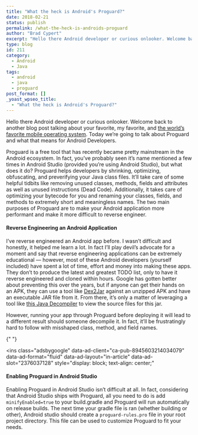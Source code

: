 ```yaml
---
title: "What the heck is Android's Proguard?"
date: 2018-02-21
status: publish
permalink: /what-the-heck-is-androids-proguard
author: "Brad Cypert"
excerpt: "Hello there Android developer or curious onlooker. Welcome back to another blog post talking about your favorite, my favorite, and the world's favorite mobile operating system. Today we're going to talk about Proguard and what that means for Android Developers."
type: blog
id: 211
category:
  - Android
  - Java
tags:
  - android
  - java
  - proguard
post_format: []
_yoast_wpseo_title:
  - "What the heck is Android's Proguard?"
---
```


Hello there Android developer or curious onlooker. Welcome back to another blog post talking about your favorite, my favorite, and [the world’s favorite mobile operating system](https://www.statista.com/statistics/266136/global-market-share-held-by-smartphone-operating-systems/). Today we’re going to talk about Proguard and what that means for Android Developers.

Proguard is a free tool that has recently became pretty mainstream in the Android ecosystem. In fact, you’ve probably seen it’s name mentioned a few times in Android Studio (provided you’re using Android Studio), but what does it do? Proguard helps developers by shrinking, optimizing, obfuscating, and preverifying your Java class files. It’ll take care of some helpful tidbits like removing unused classes, methods, fields and attributes as well as unused instructions (Dead Code). Additionally, it takes care of optimizing your bytecode for you and renaming your classes, fields, and methods to extremely short and meaningless names. The two main purposes of Proguard are to make your Android application more performant and make it more difficult to reverse engineer.

#### Reverse Engineering an Android Application

I’ve reverse engineered an Android app before. I wasn’t difficult and honestly, it helped me learn a lot. In fact I’ll play devil’s advocate for a moment and say that reverse engineering applications can be extremely educational — however, most of these Android developers (yourself included) have spent a lot of time, effort and money into making these apps. They don’t to produce the latest and greatest TODO list, only to have it reverse engineered and cloned within hours. Google has gotten better about preventing this over the years, but if anyone can get their hands on an APK, they can use a tool like [Dex2Jar](https://github.com/pxb1988/dex2jar) against an unzipped APK and have an executable JAR file from it. From there, it’s only a matter of leveraging a tool like [this Java Decompiler](http://jd.benow.ca/) to view the source files for this jar.

However, running your app through Proguard before deploying it will lead to a different result should someone decompile it. In fact, it’ll be frustratingly hard to follow with misshaped class, method, and field names.

<script async="" src="//pagead2.googlesyndication.com/pagead/js/adsbygoogle.js"></script>{" "}

<ins
  class="adsbygoogle"
  data-ad-client="ca-pub-8945603214034079"
  data-ad-format="fluid"
  data-ad-layout="in-article"
  data-ad-slot="2376037128"
  style="display: block; text-align: center;"
></ins>
<script>(adsbygoogle = window.adsbygoogle || []).push({});</script>

#### Enabling Proguard in Android Studio

Enabling Proguard in Android Studio isn’t difficult at all. In fact, considering that Android Studio ships with Proguard, all you need to do is add `minifyEnabled=true` to your build.gradle and Proguard will run automatically on release builds. The next time your gradle file is ran (whether building or other), Android studio should create a `proguard-rules.pro` file in your root project directory. This file can be used to customize Proguard to fit your needs.
